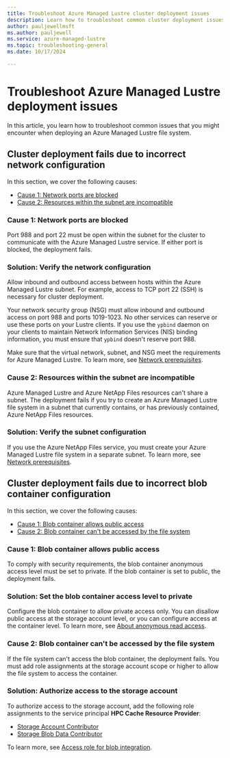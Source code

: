 ```yaml
---
title: Troubleshoot Azure Managed Lustre cluster deployment issues
description: Learn how to troubleshoot common cluster deployment issues in Azure Managed Lustre
author: pauljewellmsft
ms.author: pauljewell
ms.service: azure-managed-lustre
ms.topic: troubleshooting-general
ms.date: 10/17/2024

---
```


# Troubleshoot Azure Managed Lustre deployment issues

In this article, you learn how to troubleshoot common issues that you might encounter when deploying an Azure Managed Lustre file system.

## Cluster deployment fails due to incorrect network configuration

In this section, we cover the following causes:

- [Cause 1: Network ports are blocked](#cause-1-network-ports-are-blocked)
- [Cause 2: Resources within the subnet are incompatible](#cause-2-resources-within-the-subnet-are-incompatible)

### Cause 1: Network ports are blocked

Port 988 and port 22 must be open within the subnet for the cluster to communicate with the Azure Managed Lustre service. If either port is blocked, the deployment fails.

### Solution: Verify the network configuration

Allow inbound and outbound access between hosts within the Azure Managed Lustre subnet. For example, access to TCP port 22 (SSH) is necessary for cluster deployment.

Your network security group (NSG) must allow inbound and outbound access on port 988 and ports 1019-1023. No other services can reserve or use these ports on your Lustre clients. If you use the `ypbind` daemon on your clients to maintain Network Information Services (NIS) binding information, you must ensure that `ypbind` doesn't reserve port 988.

Make sure that the virtual network, subnet, and NSG meet the requirements for Azure Managed Lustre. To learn more, see [Network prerequisites](amlfs-prerequisites.md#network-prerequisites).

### Cause 2: Resources within the subnet are incompatible

Azure Managed Lustre and Azure NetApp Files resources can't share a subnet. The deployment fails if you try to create an Azure Managed Lustre file system in a subnet that currently contains, or has previously contained, Azure NetApp Files resources.

### Solution: Verify the subnet configuration

If you use the Azure NetApp Files service, you must create your Azure Managed Lustre file system in a separate subnet. To learn more, see [Network prerequisites](amlfs-prerequisites.md#network-prerequisites).

## Cluster deployment fails due to incorrect blob container configuration

In this section, we cover the following causes:

- [Cause 1: Blob container allows public access](#cause-1-blob-container-allows-public-access)
- [Cause 2: Blob container can't be accessed by the file system](#cause-2-blob-container-cant-be-accessed-by-the-file-system)

### Cause 1: Blob container allows public access

To comply with security requirements, the blob container anonymous access level must be set to private. If the blob container is set to public, the deployment fails.

### Solution: Set the blob container access level to private

Configure the blob container to allow private access only. You can disallow public access at the storage account level, or you can configure access at the container level. To learn more, see [About anonymous read access](/azure/storage/blobs/anonymous-read-access-configure#about-anonymous-read-access).

### Cause 2: Blob container can't be accessed by the file system

If the file system can't access the blob container, the deployment fails. You must add role assignments at the storage account scope or higher to allow the file system to access the container.

### Solution: Authorize access to the storage account

To authorize access to the storage account, add the following role assignments to the service principal **HPC Cache Resource Provider**:

- [Storage Account Contributor](/azure/role-based-access-control/built-in-roles#storage-account-contributor)
- [Storage Blob Data Contributor](/azure/role-based-access-control/built-in-roles#storage-blob-data-contributor)

To learn more, see [Access role for blob integration](amlfs-prerequisites.md#access-roles-for-blob-integration).
